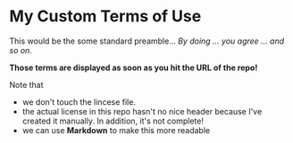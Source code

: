 # My Custom Terms of Use

This would be the some standard preamble... 
_By doing ... you agree ... and so on._ 

**Those terms are displayed as soon as you hit the URL of the repo!**

Note that 
* we don't touch the lincese file.
* the actual license in this repo hasn't no nice header because I've created it manually. In addition, it's not complete!
* we can use **Markdown** to make this more readable


